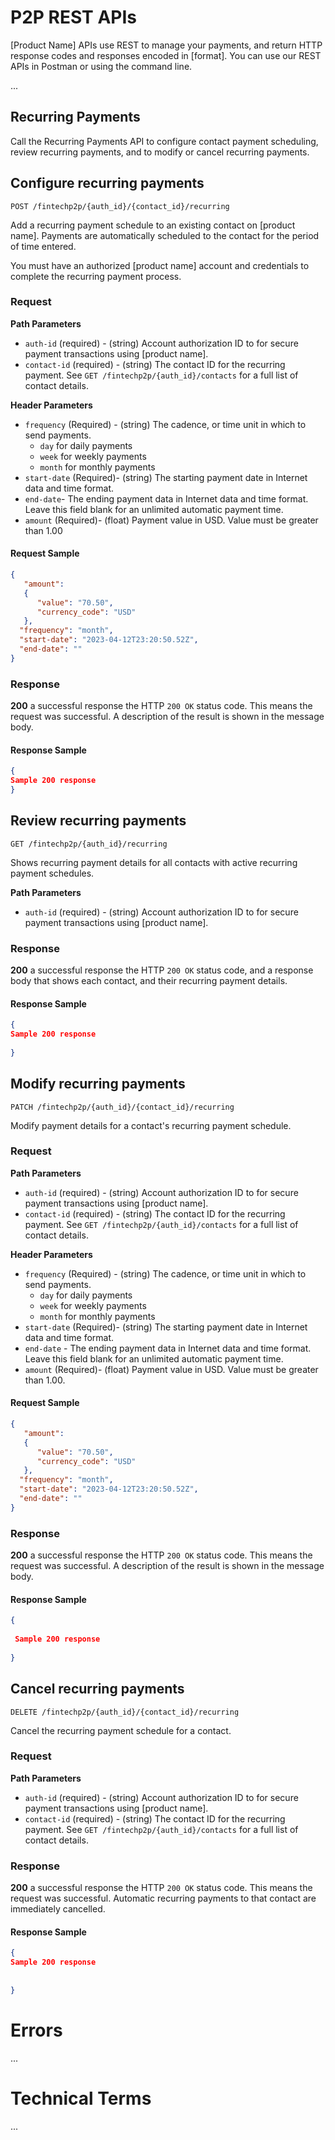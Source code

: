 # P2P REST APIs

[Product Name] APIs use REST to manage your payments, and return HTTP response codes and responses encoded in [format].
You can use our REST APIs in Postman or using the command line.

...

## Recurring Payments

Call the Recurring Payments API to configure contact payment scheduling, review recurring payments,
and to modify or cancel recurring payments.


## Configure recurring payments

`POST /fintechp2p/{auth_id}/{contact_id}/recurring`

Add a recurring payment schedule to an existing contact on [product name]. Payments are automatically
scheduled to the contact for the period of time entered. 

You must have an authorized [product name] account and credentials to complete the recurring payment process.

### Request

**Path Parameters** 

* `auth-id` (required) - (string) Account authorization ID to for secure payment transactions using [product name].
* `contact-id` (required) - (string) The contact ID for the recurring payment. See `GET /fintechp2p/{auth_id}/contacts` for a full list of contact details.

**Header Parameters**

* `frequency` (Required) - (string) The cadence, or time unit in which to send payments. 
    * `day` for daily payments
    * `week` for weekly payments
    * `month` for monthly payments
* `start-date` (Required)- (string) The starting payment date in Internet data and time format.
* `end-date`-  The ending payment data in Internet data and time format. Leave this field blank for an unlimited automatic payment time.
* `amount` (Required)- (float) Payment value in USD. Value must be greater than 1.00

#### Request Sample

```json
{
   "amount":
   {
      "value": "70.50",
      "currency_code": "USD"
   },  
  "frequency": "month",
  "start-date": "2023-04-12T23:20:50.52Z",
  "end-date": ""
}
```

### Response

**200** a successful response the HTTP `200 OK` status code. This means the request was successful. A description of the result is 
shown in the message body.

#### Response Sample

```json
{
Sample 200 response  
}
```

## Review recurring payments

`GET /fintechp2p/{auth_id}/recurring`

Shows recurring payment details for all contacts with active recurring payment schedules.

**Path Parameters** 

* `auth-id` (required) - (string) Account authorization ID to for secure payment transactions using [product name].

### Response

**200** a successful response the HTTP `200 OK` status code, and a response body that shows each contact, and their recurring payment details.

#### Response Sample

```json
{
Sample 200 response  
  
}
```

## Modify recurring payments

`PATCH /fintechp2p/{auth_id}/{contact_id}/recurring`

Modify payment details for a contact's recurring payment schedule.

### Request


**Path Parameters** 

* `auth-id` (required) - (string) Account authorization ID to for secure payment transactions using [product name].
* `contact-id` (required) - (string) The contact ID for the recurring payment. See `GET /fintechp2p/{auth_id}/contacts` for a full list of contact details.

**Header Parameters**

* `frequency` (Required) - (string) The cadence, or time unit in which to send payments. 
    * `day` for daily payments
    * `week` for weekly payments
    * `month` for monthly payments
* `start-date` (Required)- (string) The starting payment date in Internet data and time format.
* `end-date` - The ending payment data in Internet data and time format. Leave this field blank for an unlimited automatic payment time.
* `amount` (Required)- (float) Payment value in USD. Value must be greater than 1.00.

#### Request Sample

```json
{
   "amount":
   {
      "value": "70.50",
      "currency_code": "USD"
   },  
  "frequency": "month",
  "start-date": "2023-04-12T23:20:50.52Z",
  "end-date": ""
}
```

### Response

**200** a successful response the HTTP `200 OK` status code. This means the request was successful. A description of the result is 
shown in the message body.

#### Response Sample

```json
{
  
 Sample 200 response  
 
}
```

## Cancel recurring payments

`DELETE /fintechp2p/{auth_id}/{contact_id}/recurring` 

Cancel the recurring payment schedule for a contact.

### Request


**Path Parameters** 

* `auth-id` (required) - (string) Account authorization ID to for secure payment transactions using [product name].
* `contact-id` (required) - (string) The contact ID for the recurring payment. See `GET /fintechp2p/{auth_id}/contacts` for a full list of contact details.

### Response

**200** a successful response the HTTP `200 OK` status code. This means the request was successful. Automatic recurring payments to that contact are immediately cancelled.


#### Response Sample

```json
{
Sample 200 response  
  
  
}
```

# Errors

...

# Technical Terms

...
